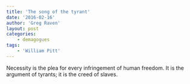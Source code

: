 ```yaml
---
title: 'The song of the tyrant'
date: '2016-02-16'
author: 'Greg Raven'
layout: post
categories:
    - demagogues
tags:
    - 'William Pitt'
---
```


Necessity is the plea for every infringement of human freedom. It is the argument of tyrants; it is the creed of slaves.